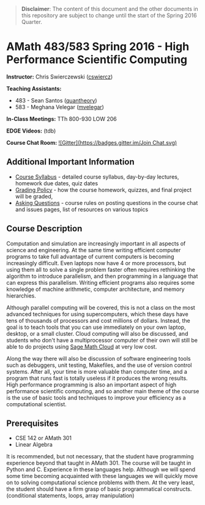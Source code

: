 > **Disclaimer**: The content of this document and the other documents in this repository are subject to change until the start of the Spring 2016 Quarter.

# AMath 483/583 Spring 2016 - High Performance Scientific Computing

**Instructor:** Chris Swierczewski ([cswiercz](https://github.com/cswiercz))

**Teaching Assistants:**
* 483 - Sean Santos ([quantheory](https://github.com/quantheory))
* 583 - Meghana Velegar ([mvelegar](https://github.com/mvelegar))

**In-Class Meetings:** TTh 800-930 LOW 206

**EDGE Videos:** (tdb)

**Course Chat Room:**
[![Gitter](https://badges.gitter.im/Join Chat.svg)](https://gitter.im/uwhpsc-2016?utm_source=share-link&utm_medium=link&utm_campaign=share-link)

## Additional Important Information

* [Course Syllabus](https://github.com/uwhpsc-2016/syllabus/blob/master/Syllabus.md) - detailed course syllabus, day-by-day lectures, homework due dates, quiz dates
* [Grading Policy](https://github.com/uwhpsc-2016/syllabus/blob/master/Grading.md) - how the course homework, quizzes, and final project will be graded,
* [Asking Questions](https://github.com/uwhpsc-2016/syllabus/blob/master/AskingQuestions.md) - course rules on posting questions in the course chat and issues pages, list of resources on various topics

## Course Description

Computation and simulation are increasingly important in all aspects of science and engineering. At the same time writing efficient computer programs to take full advantage of current computers is becoming increasingly difficult. Even laptops now have 4 or more processors, but using them all to solve a single problem faster often requires rethinking the algorithm to introduce parallelism, and then programming in a language that can express this parallelism. Writing efficient programs also requires some knowledge of machine arithmetic, computer architecture, and memory hierarchies.

Although parallel computing will be covered, this is not a class on the most advanced techniques for using supercomputers, which these days have tens of thousands of processors and cost millions of dollars. Instead, the goal is to teach tools that you can use immediately on your own laptop, desktop, or a small cluster. Cloud computing will also be discussed, and students who don't have a multiprocessor computer of their own will still be able to do projects using [Sage Math Cloud](http://www.sagemath.com) at very low cost.

Along the way there will also be discussion of software engineering tools such as debuggers, unit testing, Makefiles, and the use of version control systems. After all, your time is more valuable than computer time, and a program that runs fast is totally useless if it produces the wrong results. High performance programming is also an important aspect of high performance scientific computing, and so another main theme of the course is the use of basic tools and techniques to improve your efficiency as a computational scientist.

## Prerequisites

* CSE 142 or AMath 301
* Linear Algebra

It is recommended, but not necessary, that the student have programming experience beyond that taught in AMath 301. The course will be taught in Python and C. Experience in these languages help. Although we will spend some time becoming acquainted with these languages we will quickly move on to solving computational science problems with them. At the very least, the student should have a firm grasp of basic programmatical constructs. (conditional statements, loops, array manipulation)

